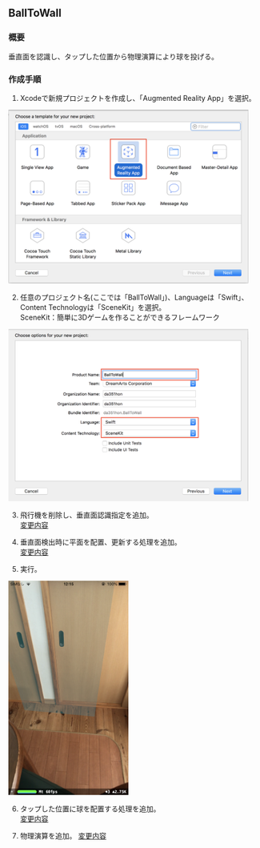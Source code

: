 ## BallToWall
### 概要
垂直面を認識し、タップした位置から物理演算により球を投げる。
### 作成手順  

1. Xcodeで新規プロジェクトを作成し、「Augmented Reality App」を選択。  
<img src="images/ball_to_wall_select_ar.png" width="480"/>   

2. 任意のプロジェクト名(ここでは「BallToWall」)、Languageは「Swift」、Content Technologyは「SceneKit」を選択。  
SceneKit：簡単に3Dゲームを作ることができるフレームワーク  
<img src="images/ball_to_wall_select_swift_scene_kit.png" width="480"/>  

3. 飛行機を削除し、垂直面認識指定を追加。  
[変更内容](https://github.com/da351hon/BallToWall/commit/6810d770134c071b4b2e5f605a9d8f604986a937)

4. 垂直面検出時に平面を配置、更新する処理を追加。  
[変更内容](https://github.com/da351hon/BallToWall/commit/b86712348f34e75ecb62c33648aadf2cfc60affd)

5. 実行。  
<img src="images/ball_to_wall_run_vplane.png" width="240"/>  

6. タップした位置に球を配置する処理を追加。  
[変更内容](https://github.com/da351hon/BallToWall/commit/a630f23b06734f1953358b9ff1fe2468c4d73fc8)

7. 物理演算を追加。
[変更内容](https://github.com/da351hon/BallToWall/commit/75a98a29f5ffb7894fc79688c962a5ad78b20add)

